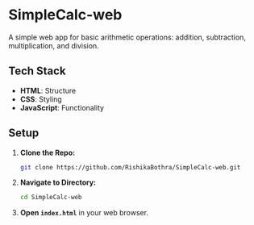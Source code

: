 
# SimpleCalc-web

A simple web app for basic arithmetic operations: addition, subtraction, multiplication, and division.


## Tech Stack

- **HTML**: Structure
- **CSS**: Styling
- **JavaScript**: Functionality

## Setup

1. **Clone the Repo:**

    ```bash
    git clone https://github.com/RishikaBothra/SimpleCalc-web.git
    ```

2. **Navigate to Directory:**

    ```bash
    cd SimpleCalc-web
    ```

3. **Open `index.html`** in your web browser.

